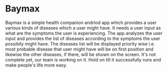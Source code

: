 # Baymax
Baymax is a simple health companion andriod app which provides a user various kinds of diseases which a user might have. It needs a user
input as what are the symptoms the user is experiencing. The app analyzes the user input and provides the list of diseases according to the
symptoms the user possibily might have. The diseases list will be displayed priority wise i.e. most probable disease that user might have
will be on first position and likewise the other diseases, if there, will be shown on the screen. It's not complete yet, our team is working
on it. Hold on till it successfully runs and make people's life more easy.